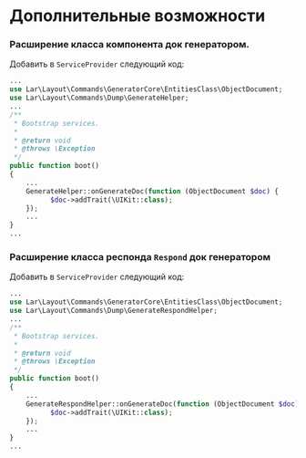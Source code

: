 # Дополнительные возможности

### Расширение класса компонента док генератором.

Добавить в `ServiceProvider` следующий код:
```php
...
use Lar\Layout\Commands\GeneratorCore\EntitiesClass\ObjectDocument;
use Lar\Layout\Commands\Dump\GenerateHelper;
...
/**  
 * Bootstrap services. 
 *
 * @return void  
 * @throws \Exception  
 */
public function boot()  
{
	...
	GenerateHelper::onGenerateDoc(function (ObjectDocument $doc) {  
		  $doc->addTrait(\UIKit::class);  
	});
	...
}
...
```

### Расширение класса респонда `Respond` док генератором

Добавить в `ServiceProvider` следующий код:
```php
...
use Lar\Layout\Commands\GeneratorCore\EntitiesClass\ObjectDocument;
use Lar\Layout\Commands\Dump\GenerateRespondHelper;
...
/**  
 * Bootstrap services. 
 * 
 * @return void  
 * @throws \Exception  
 */
public function boot()  
{
	...
	GenerateRespondHelper::onGenerateDoc(function (ObjectDocument $doc) {  
		  $doc->addTrait(\UIKit::class);  
	});
	...
}
...
```
